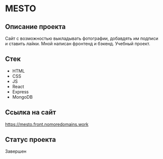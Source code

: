 # MESTO

## Описание проекта

Сайт с возможностью выкладывать фотографии, добавдять им подписи и ставить лайки.
Мной написан фронтенд и бэкенд.
Учебный проект.

## Стек
- HTML
- CSS
- JS
- React
- Express
- MongoDB

## Ссылка на сайт

https://mesto.front.nomoredomains.work

## Статус проекта

Завершен
